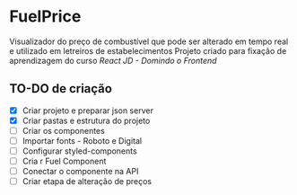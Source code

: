 # FuelPrice

Visualizador do preço de combustível que pode ser alterado em tempo real e utilizado em letreiros de estabelecimentos
Projeto criado para fixação de aprendizagem do curso _React JD - Domindo o Frontend_

## TO-DO de criação

- [x] Criar projeto e preparar json server
- [x] Criar pastas e estrutura do projeto
- [ ] Criar os componentes
- [ ] Importar fonts - Roboto e Digital
- [ ] Configurar styled-components
- [ ] Cria r Fuel Component
- [ ] Conectar o componente na API
- [ ] Criar etapa de alteração de preços
